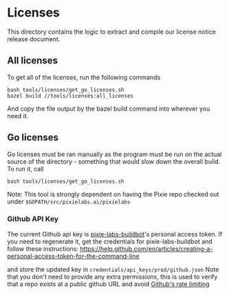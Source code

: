 # Licenses
This directory contains the logic to extract and compile our license notice release document.

## All licenses
To get all of the licenses, run the following commands
```
bash tools/licenses/get_go_licenses.sh
bazel build //tools/licenses:all_licenses
```
And copy the file output by the bazel build command into wherever you need it.

## Go licenses

Go licenses must be ran manually as the program must be run on the actual source of the
directory - something that would slow down the overall build. To run it, call
```
bash tools/licenses/get_go_licenses.sh
```
Note: This tool is strongly dependent on having the Pixie repo checked out under `$GOPATH/src/pixielabs.ai/pixielabs`


### Github API Key
The current Github api key is [pixie-labs-buildbot](https://github.com/pixie-labs-buildbot)'s personal access token. If you need to regenerate it, get the credentials for pixie-labs-buildbot and follow these instructions:
https://help.github.com/en/articles/creating-a-personal-access-token-for-the-command-line

and store the updated key in `credentials/api_keys/prod/github.json`
Note that you don't need to provide any extra permissions, this is used to verify that a repo exists at a public
github URL and avoid [Github's rate limiting](https://developer.github.com/v3/rate_limit/)




